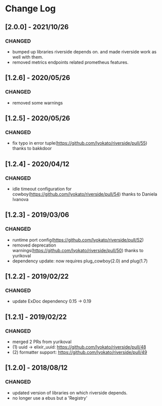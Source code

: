# Change Log

## [2.0.0] - 2021/10/26

### CHANGED

- bumped up libraries riverside depends on. and made riverside work as well with them.
- removed metrics endpoints related prometheus features.

## [1.2.6] - 2020/05/26

### CHANGED

- removed some warnings

## [1.2.5] - 2020/05/26

### CHANGED

- fix typo in error tuple(https://github.com/lyokato/riverside/pull/55) thanks to bakkdoor

## [1.2.4] - 2020/04/12

### CHANGED

- idle timeout configuration for cowboy(https://github.com/lyokato/riverside/pull/54) thanks to Daniela Ivanova

## [1.2.3] - 2019/03/06

### CHANGED

- runtime port config(https://github.com/lyokato/riverside/pull/52)
- removed deprecation warnings(https://github.com/lyokato/riverside/pull/50) thanks to yurikoval
- dependency update: now requires plug_cowboy(2.0) and plug(1.7)

## [1.2.2] - 2019/02/22

### CHANGED

- update ExDoc dependency 0.15 -> 0.19

## [1.2.1] - 2019/02/22

### CHANGED

- merged 2 PRs from yurikoval
- (1) uuid -> elixir_uuid:  https://github.com/lyokato/riverside/pull/48
- (2) formatter support:  https://github.com/lyokato/riverside/pull/49

## [1.2.0] - 2018/08/12

### CHANGED

- updated version of libraries on which riverside depends.
- no longer use a ebus but a 'Registry'
